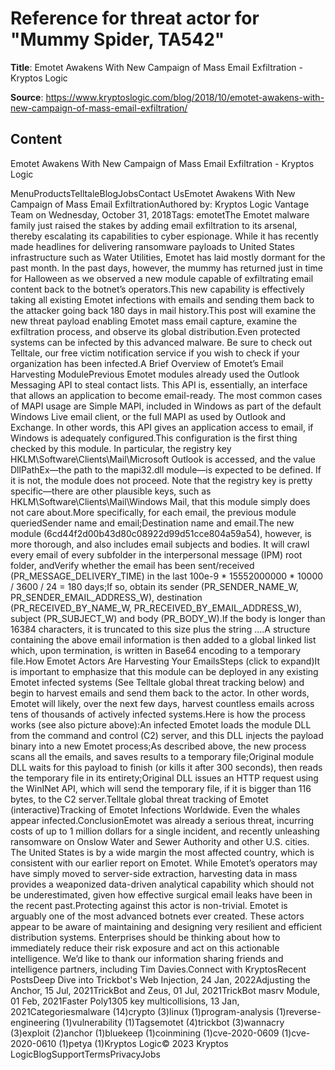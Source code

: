 # Reference for threat actor for "Mummy Spider, TA542"

**Title**: Emotet Awakens With New Campaign of Mass Email Exfiltration - Kryptos Logic

**Source**: https://www.kryptoslogic.com/blog/2018/10/emotet-awakens-with-new-campaign-of-mass-email-exfiltration/

## Content
Emotet Awakens With New Campaign of Mass Email Exfiltration - Kryptos Logic

MenuProductsTelltaleBlogJobsContact UsEmotet Awakens With New Campaign of Mass Email ExfiltrationAuthored by:
Kryptos Logic Vantage Team
on
Wednesday, October 31, 2018Tags:
emotetThe Emotet malware family just raised the stakes by adding email exfiltration to its arsenal, thereby escalating its capabilities to cyber espionage. While it has recently made headlines for delivering ransomware payloads to United States infrastructure such as Water Utilities, Emotet has laid mostly dormant for the past month. In the past days, however, the mummy has returned just in time for Halloween as we observed a new module capable of exfiltrating email content back to the botnet’s operators.This new capability is effectively taking all existing Emotet infections with emails and sending them back to the attacker going back 180 days in mail history.This post will examine the new threat payload enabling Emotet mass email capture, examine the exfiltration process, and observe its global distribution.Even protected systems can be infected by this advanced malware. Be sure to check out Telltale, our free victim notification service if you wish to check if your organization has been infected.A Brief Overview of Emotet’s Email Harvesting ModulePrevious Emotet modules already used the Outlook Messaging API to steal contact lists. This API is, essentially, an interface that allows an application to become email-ready. The most common cases of MAPI usage are Simple MAPI, included in Windows as part of the default Windows Live email client, or the full MAPI as used by Outlook and Exchange. In other words, this API gives an application access to email, if Windows is adequately configured.This configuration is the first thing checked by this module. In particular, the registry key HKLM\Software\Clients\Mail\Microsoft Outlook is accessed, and the value DllPathEx—the path to the mapi32.dll module—is expected to be defined. If it is not, the module does not proceed. Note that the registry key is pretty specific—there are other plausible keys, such as HKLM\Software\Clients\Mail\Windows Mail, that this module simply does not care about.More specifically, for each email, the previous module queriedSender name and email;Destination name and email.The new module (6cd44f2d00b43d80c08922d99d51cce804a59a54), however, is more thorough, and also includes email subjects and bodies. It will crawl every email of every subfolder in the interpersonal message (IPM) root folder, andVerify whether the email has been sent/received (PR_MESSAGE_DELIVERY_TIME) in the last 100e-9 * 15552000000 * 10000 / 3600 / 24 = 180 days;If so, obtain its sender (PR_SENDER_NAME_W, PR_SENDER_EMAIL_ADDRESS_W), destination (PR_RECEIVED_BY_NAME_W, PR_RECEIVED_BY_EMAIL_ADDRESS_W), subject (PR_SUBJECT_W) and body (PR_BODY_W).If the body is longer than 16384 characters, it is truncated to this size plus the string ....A structure containing the above email information is then added to a global linked list which, upon termination, is written in Base64 encoding to a temporary file.How Emotet Actors Are Harvesting Your EmailsSteps (click to expand)It is important to emphasize that this module can be deployed in any existing Emotet infected systems (See Telltale global threat tracking below) and begin to harvest emails and send them back to the actor. In other words, Emotet will likely, over the next few days, harvest countless emails across tens of thousands of actively infected systems.Here is how the process works (see also picture above):An infected Emotet loads the module DLL from the command and control (C2) server, and this DLL injects the payload binary into a new Emotet process;As described above, the new process scans all the emails, and saves results to a temporary file;Original module DLL waits for this payload to finish (or kills it after 300 seconds), then reads the temporary file in its entirety;Original DLL issues an HTTP request using the WinINet API, which will send the temporary file, if it is bigger than 116 bytes, to the C2 server.Telltale global threat tracking of Emotet (interactive)Tracking of Emotet Infections Worldwide. Even the whales appear infected.ConclusionEmotet was already a serious threat, incurring costs of up to 1 million dollars for a single incident, and recently unleashing ransomware on Onslow Water and Sewer Authority and other U.S. cities. The United States is by a wide margin the most affected country, which is consistent with our earlier report on Emotet.
While Emotet’s operators may have simply moved to server-side extraction, harvesting data in mass provides a weaponized data-driven analytical capability which should not be underestimated, given how effective surgical email leaks have been in the recent past.Protecting against this actor is non-trivial. Emotet is arguably one of the most advanced botnets ever created. These actors appear to be aware of maintaining and designing very resilient and efficient distribution systems. Enterprises should be thinking about how to immediately reduce their risk exposure and act on this actionable intelligence. We’d like to thank our information sharing friends and intelligence partners, including Tim Davies.Connect with KryptosRecent PostsDeep Dive into Trickbot's Web Injection, 24 Jan, 2022Adjusting the Anchor, 15 Jul, 2021TrickBot and Zeus, 01 Jul, 2021TrickBot masrv Module, 01 Feb, 2021Faster Poly1305 key multicollisions, 13 Jan, 2021Categoriesmalware (14)crypto (3)linux (1)program-analysis (1)reverse-engineering (1)vulnerability (1)Tagsemotet (4)trickbot (3)wannacry (3)exploit (2)anchor (1)bluekeep (1)coinmining (1)cve-2020-0609 (1)cve-2020-0610 (1)petya (1)Kryptos Logic© 2023 Kryptos LogicBlogSupportTermsPrivacyJobs